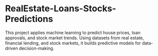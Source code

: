 # RealEstate-Loans-Stocks-Predictions
This project applies machine learning to predict house prices, loan approvals, and stock market trends. Using datasets from real estate, financial lending, and stock markets, it builds predictive models for data-driven decision-making.

